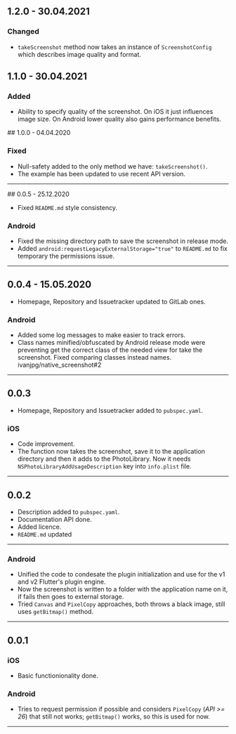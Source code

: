 ## 1.2.0 - 30.04.2021
### Changed
 - `takeScreenshot` method now takes an instance of `ScreenshotConfig` which describes image quality and format.

## 1.1.0 - 30.04.2021
### Added
 - Ability to specify quality of the screenshot. On iOS it just influences image size. On Android lower quality also gains performance benefits.


## 1.0.0 - 04.04.2020
### Fixed
- Null-safety added to the only method we have: `takeScreenshot()`.
- The example has been updated to use recent API version.

---

## 0.0.5 - 25.12.2020
- Fixed `README.md` style consistency.
### Android
- Fixed the missing directory path to save the screenshot in release mode.
- Added `android:requestLegacyExternalStorage="true"` to `README.md` to fix temporary the permissions issue.

---

## 0.0.4 - 15.05.2020
- Homepage, Repository and Issuetracker updated to GitLab ones.
### Android
- Added some log messages to make easier to track errors.
- Class names minified/obfuscated by Android release mode were preventing get the correct class of the needed view for take the screenshot. Fixed comparing classes instead names. ivanjpg/native_screenshot#2

---

## 0.0.3
- Homepage, Repository and Issuetracker added to `pubspec.yaml`.
### iOS
- Code improvement.
- The function now takes the screenshot, save it to the application directory and then it adds to the PhotoLibrary. Now it needs `NSPhotoLibraryAddUsageDescription` key into `info.plist` file.

---

## 0.0.2
- Description added to `pubspec.yaml`.
- Documentation API done.
- Added licence.
- `README.md` updated

---

### Android
- Unified the code to condesate the plugin initialization and use for the v1 and v2 Flutter's plugin engine.
- Now the screenshot is written to a folder with the application name on it, if fails then goes to external storage.
- Tried `Canvas` and `PixelCopy` approaches, both throws a black image, still uses `getBitmap()` method.

---

## 0.0.1
### iOS
- Basic functionionality done.

### Android
- Tries to request permission if possible and considers `PixelCopy` (_API >= 26_) that still not works; `getBitmap()` works, so this is used for now.

---

